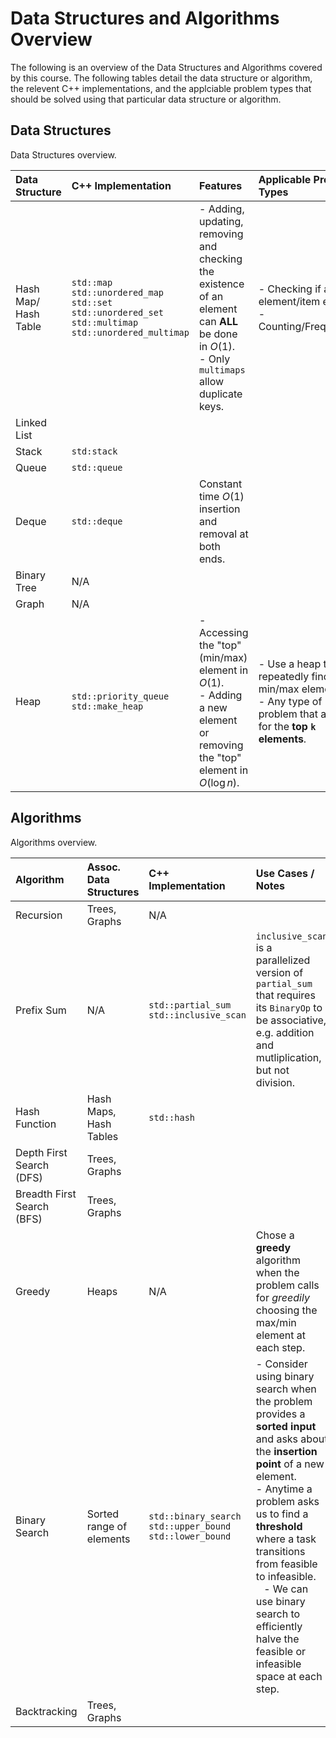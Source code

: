 # Data Structures and Algorithms Overview
The following is an overview of the Data Structures and Algorithms covered by this course. The following tables detail the data structure or algorithm, the relevent C++ implementations, and the applciable problem types that should be solved using that particular data structure or algorithm.

## Data Structures
Data Structures overview.

| Data Structure       | C++ Implementation | Features | Applicable Problem Types |
|:---------------------|:-------------------|:---------|:-------------------------|
| Hash Map/ Hash Table | `std::map`<br> `std::unordered_map`<br> `std::set`<br> `std::unordered_set`<br> `std::multimap`<br> `std::unordered_multimap` | - Adding, updating, removing and checking the existence of an element can __ALL__ be done in $O(1)$.<br> - Only `multimaps` allow duplicate keys. | - Checking if an element/item exists.<br> - Counting/Frequency.|
| Linked List          | 
| Stack                | `std:stack` | |
| Queue                | `std::queue` | |
| Deque                | `std::deque` | Constant time $O(1)$ insertion and removal at both ends. |
| Binary Tree          | N/A
| Graph                | N/A
| Heap                 | `std::priority_queue`<br> `std::make_heap` | - Accessing the "top" (min/max) element in $O(1)$.<br> - Adding a new element or removing the "top" element in $O(\log n)$.| - Use a heap to repeatedly find the min/max element.<br> - Any type of problem that asks for the __top `k` elements__. |


## Algorithms
Algorithms overview.

| Algorithm                  | Assoc. Data Structures | C++ Implementation    | Use Cases / Notes |
|:---------------------------|:-----------------------|:----------------------|:----------|
| Recursion                  | Trees, Graphs          | N/A                   | |
| Prefix Sum                 | N/A                    | `std::partial_sum`<br> `std::inclusive_scan` | `inclusive_scan` is a parallelized version of `partial_sum` that requires its `BinaryOp` to be associative, e.g. addition and mutliplication, but not division. |
| Hash Function              | Hash Maps, Hash Tables | `std::hash`           | |
| Depth First Search (DFS)   | Trees, Graphs          |                       | |
| Breadth First Search (BFS) | Trees, Graphs          |                       | |
| Greedy                     | Heaps                  | N/A | Chose a __greedy__ algorithm when the problem calls for _greedily_ choosing the max/min element at each step.|
| Binary Search | Sorted range of elements | `std::binary_search`<br> `std::upper_bound`<br> `std::lower_bound` | - Consider using binary search when the problem provides a __sorted input__ and asks about the __insertion point__ of a new element.<br> - Anytime a problem asks us to find a __threshold__ where a task transitions from feasible to infeasible.<br> &ensp; - We can use binary search to efficiently halve the feasible or infeasible space at each step.|
| Backtracking               | Trees, Graphs          | | | 